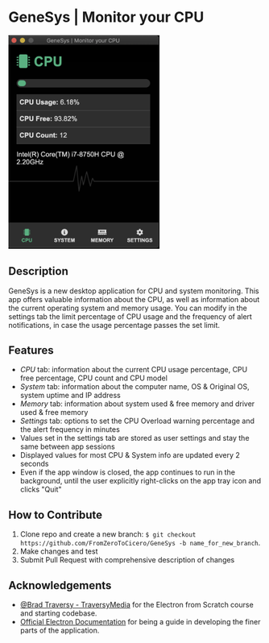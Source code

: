 # GeneSys | Monitor your CPU

<img src="./assets/app-screen.png" alt="GeneSys" width="300" />

## **Description**

GeneSys is a new desktop application for CPU and system monitoring. This app offers valuable information about the CPU, as well as information about the current operating system and memory usage. You can modify in the settings tab the limit percentage of CPU usage and the frequency of alert notifications, in case the usage percentage passes the set limit.

## **Features**

- *CPU* tab: information about the current CPU usage percentage, CPU free percentage, CPU count and CPU model
- *System* tab: information about the computer name, OS & Original OS, system uptime and IP address
- *Memory* tab: information about system used & free memory and driver used & free memory
- *Settings* tab: options to set the CPU Overload warning percentage and the alert frequency in minutes
- Values set in the settings tab are stored as user settings and stay the same between app sessions
- Displayed values for most CPU & System info are updated every 2 seconds
- Even if the app window is closed, the app continues to run in the background, until the user explicitly right-clicks on the app tray icon and clicks "Quit"

## **How to Contribute**

1. Clone repo and create a new branch: `$ git checkout https://github.com/FromZeroToCicero/GeneSys -b name_for_new_branch`.
2. Make changes and test
3. Submit Pull Request with comprehensive description of changes

## **Acknowledgements**

- [@Brad Traversy - TraversyMedia](https://www.traversymedia.com/) for the Electron from Scratch course and starting codebase.
- [Official Electron Documentation](https://www.electronjs.org/docs) for being a guide in developing the finer parts of the application.
